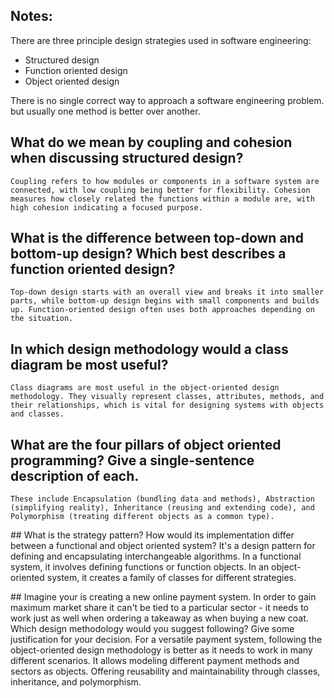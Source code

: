 ## Notes:

There are three principle design strategies used in software engineering:

- Structured design
- Function oriented design
- Object oriented design

There is no single correct way to approach a software engineering problem. but usually one method is better over another. 

## What do we mean by coupling and cohesion when discussing structured design?
    Coupling refers to how modules or components in a software system are connected, with low coupling being better for flexibility. Cohesion measures how closely related the functions within a module are, with high cohesion indicating a focused purpose.

## What is the difference between top-down and bottom-up design? Which best describes a function oriented design?
    Top-down design starts with an overall view and breaks it into smaller parts, while bottom-up design begins with small components and builds up. Function-oriented design often uses both approaches depending on the situation.

## In which design methodology would a class diagram be most useful?
    Class diagrams are most useful in the object-oriented design methodology. They visually represent classes, attributes, methods, and their relationships, which is vital for designing systems with objects and classes.

## What are the four pillars of object oriented programming? Give a single-sentence description of each.
    These include Encapsulation (bundling data and methods), Abstraction (simplifying reality), Inheritance (reusing and extending code), and Polymorphism (treating different objects as a common type).

## What is the strategy pattern? How would its implementation differ between a functional and object oriented system?
    It's a design pattern for defining and encapsulating interchangeable algorithms. In a functional system, it involves defining functions or function objects. In an object-oriented system, it creates a family of classes for different strategies.

## Imagine your is creating a new online payment system. In order to gain maximum market share it can't be tied to a particular sector - it needs to work just as well when ordering a takeaway as when buying a new coat. Which design methodology would you suggest following? Give some justification for your decision.
    For a versatile payment system, following the object-oriented design methodology is better as it needs to work in many different scenarios. It allows modeling different payment methods and sectors as objects. Offering reusability and maintainability through classes, inheritance, and polymorphism. 
